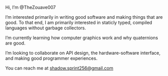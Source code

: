Hi, I’m @TheZouave007

I’m interested primarily in writing good software and making things that are good. To that end, I am primarily interested in staticly typed, compiled languages without garbage collectors.

I’m currently learning how computer graphics work and why quaternions are good.

I’m looking to collaborate on API design, the hardware-software interface, and making good programmer experiences.

You can reach me at shadow.sprint256@gmail.com
